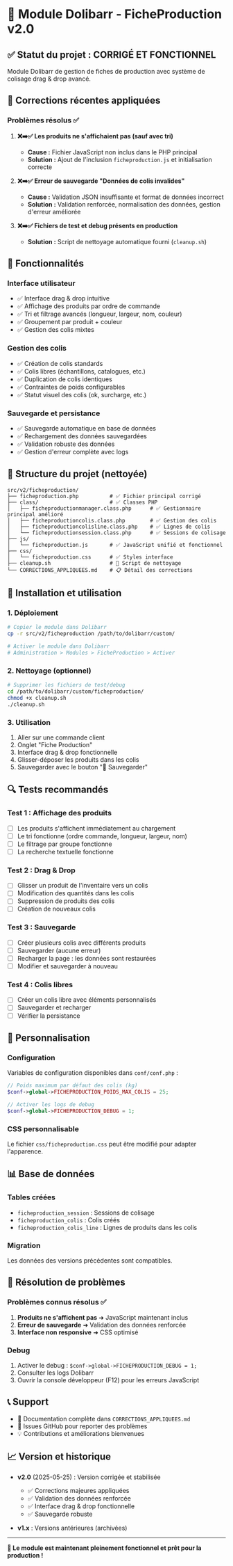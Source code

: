 # 🚀 Module Dolibarr - FicheProduction v2.0 

## ✅ Statut du projet : CORRIGÉ ET FONCTIONNEL

Module Dolibarr de gestion de fiches de production avec système de colisage drag & drop avancé.

## 🔧 Corrections récentes appliquées

### Problèmes résolus ✅

1. **❌➡️✅ Les produits ne s'affichaient pas (sauf avec tri)**
   - **Cause :** Fichier JavaScript non inclus dans le PHP principal
   - **Solution :** Ajout de l'inclusion `ficheproduction.js` et initialisation correcte

2. **❌➡️✅ Erreur de sauvegarde "Données de colis invalides"**
   - **Cause :** Validation JSON insuffisante et format de données incorrect
   - **Solution :** Validation renforcée, normalisation des données, gestion d'erreur améliorée

3. **❌➡️✅ Fichiers de test et debug présents en production**
   - **Solution :** Script de nettoyage automatique fourni (`cleanup.sh`)

## 🎯 Fonctionnalités

### Interface utilisateur
- ✅ Interface drag & drop intuitive
- ✅ Affichage des produits par ordre de commande
- ✅ Tri et filtrage avancés (longueur, largeur, nom, couleur)
- ✅ Groupement par produit + couleur
- ✅ Gestion des colis mixtes

### Gestion des colis
- ✅ Création de colis standards
- ✅ Colis libres (échantillons, catalogues, etc.)
- ✅ Duplication de colis identiques
- ✅ Contraintes de poids configurables
- ✅ Statut visuel des colis (ok, surcharge, etc.)

### Sauvegarde et persistance
- ✅ Sauvegarde automatique en base de données
- ✅ Rechargement des données sauvegardées
- ✅ Validation robuste des données
- ✅ Gestion d'erreur complète avec logs

## 📁 Structure du projet (nettoyée)

```
src/v2/ficheproduction/
├── ficheproduction.php          # ✅ Fichier principal corrigé
├── class/                       # ✅ Classes PHP
│   ├── ficheproductionmanager.class.php      # ✅ Gestionnaire principal amélioré
│   ├── ficheproductioncolis.class.php        # ✅ Gestion des colis
│   ├── ficheproductioncolisline.class.php    # ✅ Lignes de colis
│   └── ficheproductionsession.class.php      # ✅ Sessions de colisage
├── js/
│   └── ficheproduction.js       # ✅ JavaScript unifié et fonctionnel
├── css/
│   └── ficheproduction.css      # ✅ Styles interface
├── cleanup.sh                   # 🧹 Script de nettoyage
└── CORRECTIONS_APPLIQUEES.md    # 📋 Détail des corrections
```

## 🚀 Installation et utilisation

### 1. Déploiement
```bash
# Copier le module dans Dolibarr
cp -r src/v2/ficheproduction /path/to/dolibarr/custom/

# Activer le module dans Dolibarr
# Administration > Modules > FicheProduction > Activer
```

### 2. Nettoyage (optionnel)
```bash
# Supprimer les fichiers de test/debug
cd /path/to/dolibarr/custom/ficheproduction/
chmod +x cleanup.sh
./cleanup.sh
```

### 3. Utilisation
1. Aller sur une commande client
2. Onglet "Fiche Production"
3. Interface drag & drop fonctionnelle
4. Glisser-déposer les produits dans les colis
5. Sauvegarder avec le bouton "💾 Sauvegarder"

## 🔍 Tests recommandés

### Test 1 : Affichage des produits
- [ ] Les produits s'affichent immédiatement au chargement
- [ ] Le tri fonctionne (ordre commande, longueur, largeur, nom)
- [ ] Le filtrage par groupe fonctionne
- [ ] La recherche textuelle fonctionne

### Test 2 : Drag & Drop
- [ ] Glisser un produit de l'inventaire vers un colis
- [ ] Modification des quantités dans les colis
- [ ] Suppression de produits des colis
- [ ] Création de nouveaux colis

### Test 3 : Sauvegarde
- [ ] Créer plusieurs colis avec différents produits
- [ ] Sauvegarder (aucune erreur)
- [ ] Recharger la page : les données sont restaurées
- [ ] Modifier et sauvegarder à nouveau

### Test 4 : Colis libres
- [ ] Créer un colis libre avec éléments personnalisés
- [ ] Sauvegarder et recharger
- [ ] Vérifier la persistance

## 🎨 Personnalisation

### Configuration
Variables de configuration disponibles dans `conf/conf.php` :
```php
// Poids maximum par défaut des colis (kg)
$conf->global->FICHEPRODUCTION_POIDS_MAX_COLIS = 25;

// Activer les logs de debug
$conf->global->FICHEPRODUCTION_DEBUG = 1;
```

### CSS personnalisable
Le fichier `css/ficheproduction.css` peut être modifié pour adapter l'apparence.

## 📊 Base de données

### Tables créées
- `ficheproduction_session` : Sessions de colisage
- `ficheproduction_colis` : Colis créés
- `ficheproduction_colis_line` : Lignes de produits dans les colis

### Migration
Les données des versions précédentes sont compatibles.

## 🐛 Résolution de problèmes

### Problèmes connus résolus ✅
1. **Produits ne s'affichent pas** ➜ JavaScript maintenant inclus
2. **Erreur de sauvegarde** ➜ Validation des données renforcée
3. **Interface non responsive** ➜ CSS optimisé

### Debug
1. Activer le debug : `$conf->global->FICHEPRODUCTION_DEBUG = 1;`
2. Consulter les logs Dolibarr
3. Ouvrir la console développeur (F12) pour les erreurs JavaScript

## 📞 Support

- 📖 Documentation complète dans `CORRECTIONS_APPLIQUEES.md`
- 🐛 Issues GitHub pour reporter des problèmes
- 💡 Contributions et améliorations bienvenues

## 📈 Version et historique

- **v2.0** (2025-05-25) : Version corrigée et stabilisée
  - ✅ Corrections majeures appliquées
  - ✅ Validation des données renforcée
  - ✅ Interface drag & drop fonctionnelle
  - ✅ Sauvegarde robuste

- **v1.x** : Versions antérieures (archivées)

---

**🎉 Le module est maintenant pleinement fonctionnel et prêt pour la production !**
